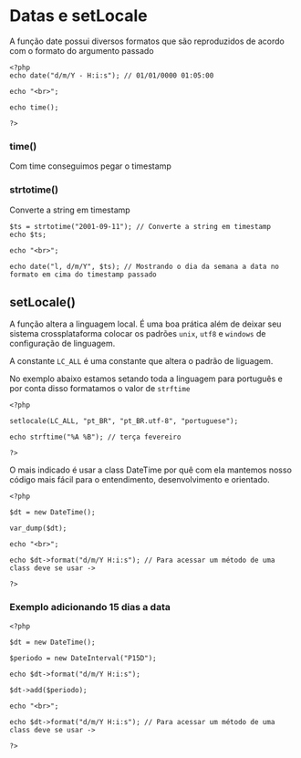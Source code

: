 # Datas e setLocale

A função date possui diversos formatos que são reproduzidos de acordo com o formato do argumento passado

```
<?php
echo date("d/m/Y - H:i:s"); // 01/01/0000 01:05:00 

echo "<br>";

echo time();

?>
```
### time()
Com time conseguimos pegar o timestamp

### strtotime()
Converte a string em timestamp

```
$ts = strtotime("2001-09-11"); // Converte a string em timestamp
echo $ts;

echo "<br>";

echo date("l, d/m/Y", $ts); // Mostrando o dia da semana a data no formato em cima do timestamp passado
```

## setLocale()

A função altera a linguagem local. É uma boa prática além de deixar seu sistema crossplataforma colocar os padrões `unix`, `utf8` e `windows` de configuração de linguagem.

A constante `LC_ALL` é uma constante que altera o padrão de liguagem.

No exemplo abaixo estamos setando toda a linguagem para português e por conta disso formatamos o valor de `strftime`

```
<?php

setlocale(LC_ALL, "pt_BR", "pt_BR.utf-8", "portuguese");

echo strftime("%A %B"); // terça fevereiro

?>

```

O mais indicado é usar a class DateTime por quê com ela mantemos nosso código mais fácil para o entendimento, desenvolvimento e orientado.

```
<?php

$dt = new DateTime();

var_dump($dt);

echo "<br>";

echo $dt->format("d/m/Y H:i:s"); // Para acessar um método de uma class deve se usar ->

?>
```

### Exemplo adicionando 15 dias a data

```
<?php

$dt = new DateTime();

$periodo = new DateInterval("P15D");

echo $dt->format("d/m/Y H:i:s");

$dt->add($periodo);

echo "<br>";

echo $dt->format("d/m/Y H:i:s"); // Para acessar um método de uma class deve se usar ->

?>
```